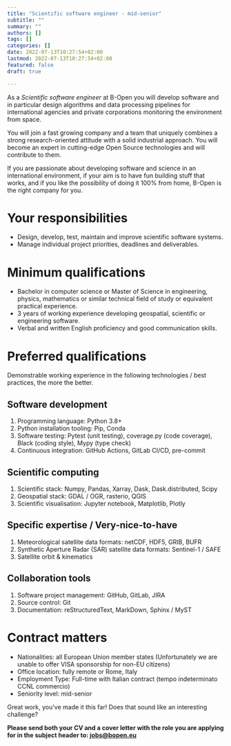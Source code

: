 ```yaml
---
title: "Scientific software engineer - mid-senior"
subtitle: ""
summary: ""
authors: []
tags: []
categories: []
date: 2022-07-13T10:27:54+02:00
lastmod: 2022-07-13T10:27:54+02:00
featured: false
draft: true

---
```


As a <!---
job title
-->
_Scientific software engineer_
at B-Open you will <!---
job short description
-->
develop software and in particular design algorithms and data processing pipelines for international agencies and private corporations monitoring the environment from space.
<!---
common foreword
-->
You will join a fast growing company and
a team that uniquely combines a strong research-oriented attitude with a solid industrial approach.
You will become an expert in cutting-edge Open Source technologies and will contribute to them.

If you are passionate about developing software and science in an international environment, if your aim is to have fun building stuff that works, and if you like the possibility of doing it 100% from home, B-Open is the right company for you.

<!---
job long description
-->

# Your responsibilities

* Design, develop, test, maintain and improve scientific software systems.
* Manage individual project priorities, deadlines and deliverables.

# Minimum qualifications

* Bachelor in computer science or Master of Science in engineering, physics, mathematics or similar technical field of study or equivalent practical experience.
* 3 years of working experience developing geospatial, scientific or engineering software.
* Verbal and written English proficiency and good communication skills.

# Preferred qualifications

Demonstrable working experience in the following technologies / best practices, the more the better.

## Software development

1. Programming language: Python 3.8+
1. Python installation tooling: Pip, Conda
1. Software testing: Pytest (unit testing), coverage.py (code coverage), Black (coding style), Mypy (type check)
1. Continuous integration: GitHub Actions, GitLab CI/CD, pre-commit

## Scientific computing

1. Scientific stack: Numpy, Pandas, Xarray, Dask, Dask.distributed, Scipy
1. Geospatial stack: GDAL / OGR, rasterio, QGIS
1. Scientific visualisation: Jupyter notebook, Matplotlib, Plotly

## Specific expertise / Very-nice-to-have

1. Meteorological satellite data formats: netCDF, HDF5, GRIB, BUFR
1. Synthetic Aperture Radar (SAR) satellite data formats: Sentinel-1 / SAFE
1. Satellite orbit & kinematics

## Collaboration tools

1. Software project management: GitHub, GitLab, JIRA
1. Source control: Git
1. Documentation: reStructuredText, MarkDown, Sphinx / MyST

<!---
common closing
-->

# Contract matters

* Nationalities: all European Union member states (Unfortunately we are unable to offer VISA sponsorship for non-EU citizens)
* Office location: fully remote or Rome, Italy
* Employment Type: Full-time with Italian contract (tempo indeterminato CCNL commercio)
* Seniority level: mid-senior

Great work, you've made it this far!
Does that sound like an interesting challenge?

**Please send both your CV and a cover letter with the role you are applying for in the subject header to: jobs@bopen.eu**
